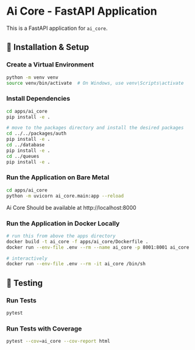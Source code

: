 # Ai Core - FastAPI Application

This is a FastAPI application for `ai_core`.

## 🚀 Installation & Setup

### Create a Virtual Environment
```sh
python -m venv venv
source venv/bin/activate  # On Windows, use venv\Scripts\activate
```

### Install Dependencies
```sh
cd apps/ai_core
pip install -e .

# move to the packages directory and install the desired packages
cd ../../packages/auth
pip install -e .
cd ../database
pip install -e .
cd ../queues
pip install -e .
```

### Run the Application on Bare Metal
```sh
cd apps/ai_core
python -m uvicorn ai_core.main:app --reload
```

Ai Core Should be available at http://localhost:8000

### Run the Application in Docker Locally
```sh
# run this from above the apps directory
docker build -t ai_core -f apps/ai_core/Dockerfile .
docker run --env-file .env --rm --name ai_core -p 8001:8001 ai_core

# interactively
docker run --env-file .env --rm -it ai_core /bin/sh

```


## 🧪 Testing

### Run Tests
```sh
pytest
```

### Run Tests with Coverage
```sh
pytest --cov=ai_core --cov-report html
```